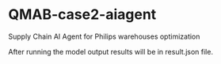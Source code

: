 # QMAB-case2-aiagent
Supply Chain AI Agent for Philips warehouses optimization


After running the model output results will be in result.json file. 


